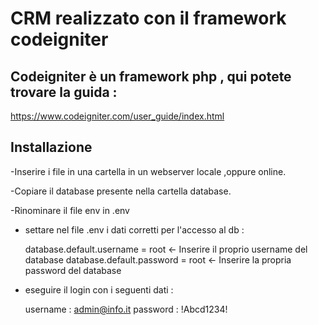 # CRM realizzato con il framework codeigniter

## Codeigniter è un framework php , qui potete trovare la guida :


https://www.codeigniter.com/user_guide/index.html



## Installazione

-Inserire i file in una cartella in un webserver locale ,oppure online.

-Copiare il database presente nella cartella database. 

-Rinominare il file env  in .env 

- settare nel file .env i dati corretti per l'accesso al db :

	database.default.username = root <- Inserire il proprio username del database
	database.default.password = root <- Inserire la propria password del database

- eseguire il login con i seguenti dati :
	
	username : admin@info.it
	password : !Abcd1234!


